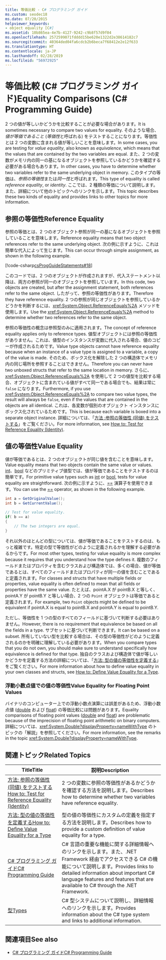 ```yaml
---
title: 等価比較 - C# プログラミング ガイド
ms.custom: seodec18
ms.date: 07/20/2015
helpviewer_keywords:
- object equality [C#]
ms.assetid: 10b865ea-4e7b-4127-9242-c9b8f57d9f04
ms.openlocfilehash: 2572599071fdddd15be620e1322d2e38614182c7
ms.sourcegitcommit: 40364ded04fa6cdcb2b6beca7f68412e2e12f633
ms.translationtype: HT
ms.contentlocale: ja-JP
ms.lasthandoff: 02/28/2019
ms.locfileid: "56972925"
---
```

# <a name="equality-comparisons-c-programming-guide"></a><span data-ttu-id="4022e-102">等価比較 (C# プログラミング ガイド)</span><span class="sxs-lookup"><span data-stu-id="4022e-102">Equality Comparisons (C# Programming Guide)</span></span>
<span data-ttu-id="4022e-103">2 つの値が等しいかどうかを比較することが必要な場合があります。</span><span class="sxs-lookup"><span data-stu-id="4022e-103">It is sometimes necessary to compare two values for equality.</span></span> <span data-ttu-id="4022e-104">そのような場合、*値が等価であること* (*等価性*と呼ばれる) をテストすることになります。等価性とは 2 つの変数に含まれる値が等しいことを意味します。</span><span class="sxs-lookup"><span data-stu-id="4022e-104">In some cases, you are testing for *value equality*, also known as *equivalence*, which means that the values that are contained by the two variables are equal.</span></span> <span data-ttu-id="4022e-105">また、2 つの変数がメモリ内の同一の基になるオブジェクトを参照しているかどうかを確認する必要がある場合もあります。</span><span class="sxs-lookup"><span data-stu-id="4022e-105">In other cases, you have to determine whether two variables refer to the same underlying object in memory.</span></span> <span data-ttu-id="4022e-106">このタイプの等価は、*参照の等価性*または*同一性*と呼ばれます。</span><span class="sxs-lookup"><span data-stu-id="4022e-106">This type of equality is called *reference equality*, or *identity*.</span></span> <span data-ttu-id="4022e-107">ここでは、2 種類の等価について説明します。また、詳細について他のトピックへのリンクを示します。</span><span class="sxs-lookup"><span data-stu-id="4022e-107">This topic describes these two kinds of equality and provides links to other topics for more information.</span></span>  
  
## <a name="reference-equality"></a><span data-ttu-id="4022e-108">参照の等価性</span><span class="sxs-lookup"><span data-stu-id="4022e-108">Reference Equality</span></span>  
 <span data-ttu-id="4022e-109">参照の等価とは、2 つのオブジェクト参照が同一の基になるオブジェクトを参照していることを意味します。</span><span class="sxs-lookup"><span data-stu-id="4022e-109">Reference equality means that two object references refer to the same underlying object.</span></span> <span data-ttu-id="4022e-110">次の例に示すように、これは簡単な代入によって生じます。</span><span class="sxs-lookup"><span data-stu-id="4022e-110">This can occur through simple assignment, as shown in the following example.</span></span>  
  
 [!code-csharp[csProgGuideStatements#18](~/samples/snippets/csharp/VS_Snippets_VBCSharp/csProgGuideStatements/CS/Statements.cs#18)]  
  
 <span data-ttu-id="4022e-111">このコードでは、2 つのオブジェクトが作成されますが、代入ステートメント以降は、両方の参照が同一のオブジェクトを参照しています。</span><span class="sxs-lookup"><span data-stu-id="4022e-111">In this code, two objects are created, but after the assignment statement, both references refer to the same object.</span></span> <span data-ttu-id="4022e-112">したがって、参照の等価性があります。</span><span class="sxs-lookup"><span data-stu-id="4022e-112">Therefore they have reference equality.</span></span> <span data-ttu-id="4022e-113">2 つの参照が同じオブジェクトを参照しているかどうかを判断するには、<xref:System.Object.ReferenceEquals%2A> メソッドを使用します。</span><span class="sxs-lookup"><span data-stu-id="4022e-113">Use the <xref:System.Object.ReferenceEquals%2A> method to determine whether two references refer to the same object.</span></span>  
  
 <span data-ttu-id="4022e-114">参照の等価性の概念は参照型のみに適用されます。</span><span class="sxs-lookup"><span data-stu-id="4022e-114">The concept of reference equality applies only to reference types.</span></span> <span data-ttu-id="4022e-115">値型オブジェクトには参照の等価性がありません。これは、値型のインスタンスが変数に代入される場合、値のコピーが作成されるためです。</span><span class="sxs-lookup"><span data-stu-id="4022e-115">Value type objects cannot have reference equality because when an instance of a value type is assigned to a variable, a copy of the value is made.</span></span> <span data-ttu-id="4022e-116">そのため、ボックス化を解除した 2 つの構造体でメモリ内の同じ場所を参照することはできません。</span><span class="sxs-lookup"><span data-stu-id="4022e-116">Therefore you can never have two unboxed structs that refer to the same location in memory.</span></span> <span data-ttu-id="4022e-117">さらに、<xref:System.Object.ReferenceEquals%2A> を使用して 2 つの値型を比較する場合、オブジェクトに含まれている値がすべて同一である場合でも、結果は常に `false` になります。</span><span class="sxs-lookup"><span data-stu-id="4022e-117">Furthermore, if you use <xref:System.Object.ReferenceEquals%2A> to compare two value types, the result will always be `false`, even if the values that are contained in the objects are all identical.</span></span> <span data-ttu-id="4022e-118">これは、各変数が個別のオブジェクト インスタンスにボックス化されているためです。</span><span class="sxs-lookup"><span data-stu-id="4022e-118">This is because each variable is boxed into a separate object instance.</span></span> <span data-ttu-id="4022e-119">詳細については、「[方法 :参照の等価性 (同値) をテストする](../../../csharp/programming-guide/statements-expressions-operators/how-to-test-for-reference-equality-identity.md)」をご覧ください。</span><span class="sxs-lookup"><span data-stu-id="4022e-119">For more information, see [How to: Test for Reference Equality (Identity)](../../../csharp/programming-guide/statements-expressions-operators/how-to-test-for-reference-equality-identity.md).</span></span>  
  
## <a name="value-equality"></a><span data-ttu-id="4022e-120">値の等価性</span><span class="sxs-lookup"><span data-stu-id="4022e-120">Value Equality</span></span>  
 <span data-ttu-id="4022e-121">値が等価であるとは、2 つのオブジェクトが同じ値を含むことを意味します。</span><span class="sxs-lookup"><span data-stu-id="4022e-121">Value equality means that two objects contain the same value or values.</span></span> <span data-ttu-id="4022e-122">[int](../../../csharp/language-reference/keywords/int.md)、[bool](../../../csharp/language-reference/keywords/bool.md) などのプリミティブ値型では、値が等価であることをテストするのは簡単です。</span><span class="sxs-lookup"><span data-stu-id="4022e-122">For primitive value types such as [int](../../../csharp/language-reference/keywords/int.md) or [bool](../../../csharp/language-reference/keywords/bool.md), tests for value equality are straightforward.</span></span> <span data-ttu-id="4022e-123">次の例に示すように、[==](../../../csharp/language-reference/operators/equality-comparison-operator.md) 演算子を使用できます。</span><span class="sxs-lookup"><span data-stu-id="4022e-123">You can use the [==](../../../csharp/language-reference/operators/equality-comparison-operator.md) operator, as shown in the following example.</span></span>  
  
```csharp  
int a = GetOriginalValue();  
int b = GetCurrentValue();  
  
// Test for value equality.   
if( b == a)   
{  
    // The two integers are equal.  
}  
```  
  
 <span data-ttu-id="4022e-124">それ以外のほとんどの型については、値が等価であることをテストするのは、もっと複雑です。特定の型で等価性がどのように定義されるかを理解する必要があるからです。</span><span class="sxs-lookup"><span data-stu-id="4022e-124">For most other types, testing for value equality is more complex because it requires that you understand how the type defines it.</span></span> <span data-ttu-id="4022e-125">複数のフィールドまたはプロパティを含むクラスおよび構造体では、多くの場合、値が等価であるとは、すべてのフィールドまたはプロパティが同一の値を含むことであると定義されます。</span><span class="sxs-lookup"><span data-stu-id="4022e-125">For classes and structs that have multiple fields or properties, value equality is often defined to mean that all fields or properties have the same value.</span></span> <span data-ttu-id="4022e-126">たとえば、pointA.X が pointB.X と等しく、pointA.Y が pointB.Y と等しい場合、2 つの `Point` オブジェクトは等価であると定義されます。</span><span class="sxs-lookup"><span data-stu-id="4022e-126">For example, two `Point` objects might be defined to be equivalent if pointA.X is equal to pointB.X and pointA.Y is equal to pointB.Y.</span></span>  
  
 <span data-ttu-id="4022e-127">ただし、等価性を 1 つの型のすべてのフィールドに基づいて判断する必要はありません。</span><span class="sxs-lookup"><span data-stu-id="4022e-127">However, there is no requirement that equivalence be based on all the fields in a type.</span></span> <span data-ttu-id="4022e-128">サブセットに基づいて判断できます。</span><span class="sxs-lookup"><span data-stu-id="4022e-128">It can be based on a subset.</span></span> <span data-ttu-id="4022e-129">所有していない型を比較する場合は、その型の等価性がどのように定義されるのかを明確に理解している必要があります。</span><span class="sxs-lookup"><span data-stu-id="4022e-129">When you compare types that you do not own, you should make sure to understand specifically how equivalence is defined for that type.</span></span> <span data-ttu-id="4022e-130">独自のクラスおよび構造体で値が等しいかどうかを定義する方法の詳細については、「[方法: 型の値の等価性を定義する](../../../csharp/programming-guide/statements-expressions-operators/how-to-define-value-equality-for-a-type.md)」をご覧ください。</span><span class="sxs-lookup"><span data-stu-id="4022e-130">For more information about how to define value equality in your own classes and structs, see [How to: Define Value Equality for a Type](../../../csharp/programming-guide/statements-expressions-operators/how-to-define-value-equality-for-a-type.md).</span></span>  
  
### <a name="value-equality-for-floating-point-values"></a><span data-ttu-id="4022e-131">浮動小数点値での値の等価性</span><span class="sxs-lookup"><span data-stu-id="4022e-131">Value Equality for Floating Point Values</span></span>  
 <span data-ttu-id="4022e-132">バイナリのコンピューター上での浮動小数点演算には誤差があるため、浮動小数点値 ([double](../../../csharp/language-reference/keywords/double.md) および [float](../../../csharp/language-reference/keywords/float.md)) の等価比較には問題があります。</span><span class="sxs-lookup"><span data-stu-id="4022e-132">Equality comparisons of floating point values ([double](../../../csharp/language-reference/keywords/double.md) and [float](../../../csharp/language-reference/keywords/float.md)) are problematic because of the imprecision of floating point arithmetic on binary computers.</span></span> <span data-ttu-id="4022e-133">詳細については、<xref:System.Double?displayProperty=nameWithType> のトピックの「解説」を参照してください。</span><span class="sxs-lookup"><span data-stu-id="4022e-133">For more information, see the remarks in the topic <xref:System.Double?displayProperty=nameWithType>.</span></span>  
  
## <a name="related-topics"></a><span data-ttu-id="4022e-134">関連トピック</span><span class="sxs-lookup"><span data-stu-id="4022e-134">Related Topics</span></span>  
  
|<span data-ttu-id="4022e-135">Title</span><span class="sxs-lookup"><span data-stu-id="4022e-135">Title</span></span>|<span data-ttu-id="4022e-136">説明</span><span class="sxs-lookup"><span data-stu-id="4022e-136">Description</span></span>|  
|-----------|-----------------|  
|[<span data-ttu-id="4022e-137">方法: 参照の等価性 (同値) をテストする</span><span class="sxs-lookup"><span data-stu-id="4022e-137">How to: Test for Reference Equality (Identity)</span></span>](../../../csharp/programming-guide/statements-expressions-operators/how-to-test-for-reference-equality-identity.md)|<span data-ttu-id="4022e-138">2 つの変数に参照の等価性があるかどうかを確認する方法を説明します。</span><span class="sxs-lookup"><span data-stu-id="4022e-138">Describes how to determine whether two variables have reference equality.</span></span>|  
|[<span data-ttu-id="4022e-139">方法: 型の値の等価性を定義する</span><span class="sxs-lookup"><span data-stu-id="4022e-139">How to: Define Value Equality for a Type</span></span>](../../../csharp/programming-guide/statements-expressions-operators/how-to-define-value-equality-for-a-type.md)|<span data-ttu-id="4022e-140">型の値の等価性にカスタムの定義を指定する方法を説明します。</span><span class="sxs-lookup"><span data-stu-id="4022e-140">Describes how to provide a custom definition of value equality for a type.</span></span>|  
|[<span data-ttu-id="4022e-141">C# プログラミング ガイド</span><span class="sxs-lookup"><span data-stu-id="4022e-141">C# Programming Guide</span></span>](../../../csharp/programming-guide/index.md)|<span data-ttu-id="4022e-142">C# 言語の重要な機能に関する詳細情報へのリンクを示します。また、.NET Framework 経由でアクセスできる C# の機能について説明します。</span><span class="sxs-lookup"><span data-stu-id="4022e-142">Provides links to detailed information about important C# language features and features that are available to C# through the .NET Framework.</span></span>|  
|[<span data-ttu-id="4022e-143">型</span><span class="sxs-lookup"><span data-stu-id="4022e-143">Types</span></span>](../../../csharp/programming-guide/types/index.md)|<span data-ttu-id="4022e-144">C# 型システムについて説明し、詳細情報へのリンクを示します。</span><span class="sxs-lookup"><span data-stu-id="4022e-144">Provides information about the C# type system and links to additional information.</span></span>|  
  
## <a name="see-also"></a><span data-ttu-id="4022e-145">関連項目</span><span class="sxs-lookup"><span data-stu-id="4022e-145">See also</span></span>

- [<span data-ttu-id="4022e-146">C# プログラミング ガイド</span><span class="sxs-lookup"><span data-stu-id="4022e-146">C# Programming Guide</span></span>](../../../csharp/programming-guide/index.md)
